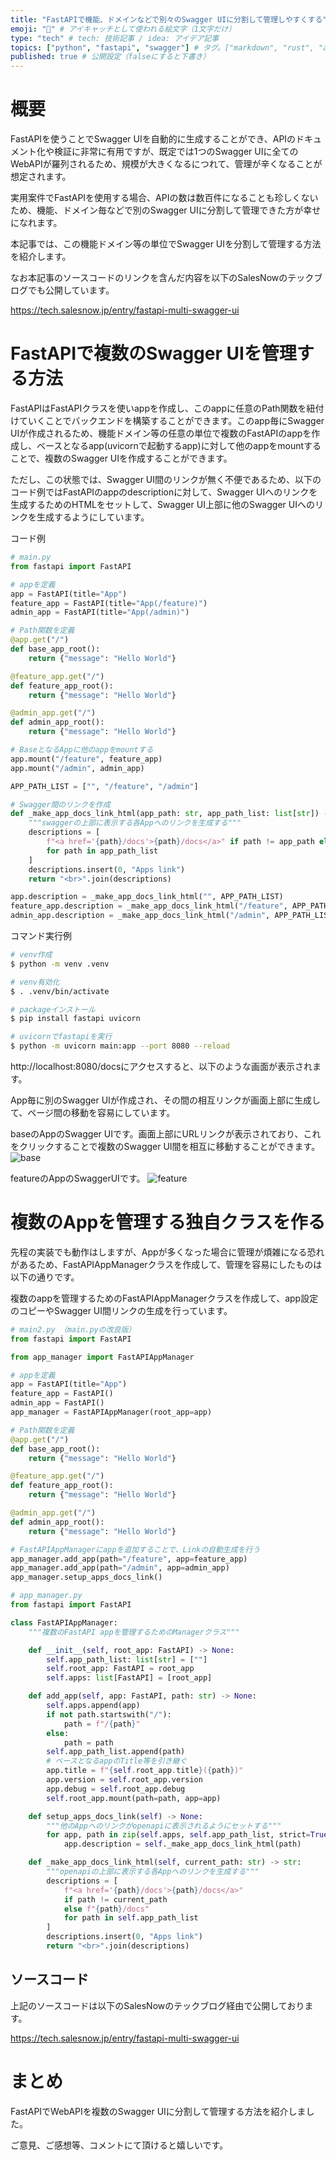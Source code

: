 ```yaml
---
title: "FastAPIで機能、ドメインなどで別々のSwagger UIに分割して管理しやすくする" # 記事のタイトル
emoji: "🐍" # アイキャッチとして使われる絵文字（1文字だけ）
type: "tech" # tech: 技術記事 / idea: アイデア記事
topics: ["python", "fastapi", "swagger"] # タグ。["markdown", "rust", "aws"]のように指定する
published: true # 公開設定（falseにすると下書き）
---
```



# 概要

FastAPIを使うことでSwagger UIを自動的に生成することができ、APIのドキュメント化や検証に非常に有用ですが、既定では1つのSwagger UIに全てのWebAPIが羅列されるため、規模が大きくなるにつれて、管理が辛くなることが想定されます。

実用案件でFastAPIを使用する場合、APIの数は数百件になることも珍しくないため、機能、ドメイン毎などで別のSwagger UIに分割して管理できた方が幸せになれます。

本記事では、この機能ドメイン等の単位でSwagger UIを分割して管理する方法を紹介します。

なお本記事のソースコードのリンクを含んだ内容を以下のSalesNowのテックブログでも公開しています。

https://tech.salesnow.jp/entry/fastapi-multi-swagger-ui

# FastAPIで複数のSwagger UIを管理する方法

FastAPIはFastAPIクラスを使いappを作成し、このappに任意のPath関数を紐付けていくことでバックエンドを構築することができます。このapp毎にSwagger UIが作成されるため、機能ドメイン等の任意の単位で複数のFastAPIのappを作成し、ベースとなるapp(uvicornで起動するapp)に対して他のappをmountすることで、複数のSwagger UIを作成することができます。

ただし、この状態では、Swagger UI間のリンクが無く不便であるため、以下のコード例ではFastAPIのappのdescriptionに対して、Swagger UIへのリンクを生成するためのHTMLをセットして、Swagger UI上部に他のSwagger UIへのリンクを生成するようにしています。

コード例

```python
# main.py
from fastapi import FastAPI

# appを定義
app = FastAPI(title="App")
feature_app = FastAPI(title="App(/feature)")
admin_app = FastAPI(title="App(/admin)")

# Path関数を定義
@app.get("/")
def base_app_root():
    return {"message": "Hello World"}

@feature_app.get("/")
def feature_app_root():
    return {"message": "Hello World"}

@admin_app.get("/")
def admin_app_root():
    return {"message": "Hello World"}

# BaseとなるAppに他のappをmountする
app.mount("/feature", feature_app)
app.mount("/admin", admin_app)

APP_PATH_LIST = ["", "/feature", "/admin"]

# Swagger間のリンクを作成
def _make_app_docs_link_html(app_path: str, app_path_list: list[str]) -> str:
    """swaggerの上部に表示する各Appへのリンクを生成する"""
    descriptions = [
        f"<a href='{path}/docs'>{path}/docs</a>" if path != app_path else f"{path}/docs"
        for path in app_path_list
    ]
    descriptions.insert(0, "Apps link")
    return "<br>".join(descriptions)

app.description = _make_app_docs_link_html("", APP_PATH_LIST)
feature_app.description = _make_app_docs_link_html("/feature", APP_PATH_LIST)
admin_app.description = _make_app_docs_link_html("/admin", APP_PATH_LIST)
```

コマンド実行例

```bash
# venv作成
$ python -m venv .venv

# venv有効化
$ . .venv/bin/activate

# packageインストール
$ pip install fastapi uvicorn

# uvicornでfastapiを実行
$ python -m uvicorn main:app --port 8080 --reload
```

http://localhost:8080/docsにアクセスすると、以下のような画面が表示されます。

App毎に別のSwagger UIが作成され、その間の相互リンクが画面上部に生成して、ページ間の移動を容易にしています。

baseのAppのSwagger UIです。画面上部にURLリンクが表示されており、これをクリックすることで複数のSwagger UI間を相互に移動することができます。
![base](/images/swagger_base.png)

featureのAppのSwaggerUIです。
![feature](/images/swagger_feature.png)

# 複数のAppを管理する独自クラスを作る

先程の実装でも動作はしますが、Appが多くなった場合に管理が煩雑になる恐れがあるため、FastAPIAppManagerクラスを作成して、管理を容易にしたものは以下の通りです。

複数のappを管理するためのFastAPIAppManagerクラスを作成して、app設定のコピーやSwagger UI間リンクの生成を行っています。

```python
# main2.py （main.pyの改良版）
from fastapi import FastAPI

from app_manager import FastAPIAppManager

# appを定義
app = FastAPI(title="App")
feature_app = FastAPI()
admin_app = FastAPI()
app_manager = FastAPIAppManager(root_app=app)

# Path関数を定義
@app.get("/")
def base_app_root():
    return {"message": "Hello World"}

@feature_app.get("/")
def feature_app_root():
    return {"message": "Hello World"}

@admin_app.get("/")
def admin_app_root():
    return {"message": "Hello World"}

# FastAPIAppManagerにappを追加することで、Linkの自動生成を行う
app_manager.add_app(path="/feature", app=feature_app)
app_manager.add_app(path="/admin", app=admin_app)
app_manager.setup_apps_docs_link()
```

```python
# app_manager.py
from fastapi import FastAPI

class FastAPIAppManager:
    """複数のFastAPI appを管理するためのManagerクラス"""

    def __init__(self, root_app: FastAPI) -> None:
        self.app_path_list: list[str] = [""]
        self.root_app: FastAPI = root_app
        self.apps: list[FastAPI] = [root_app]

    def add_app(self, app: FastAPI, path: str) -> None:
        self.apps.append(app)
        if not path.startswith("/"):
            path = f"/{path}"
        else:
            path = path
        self.app_path_list.append(path)
        # ベースとなるappのTitle等を引き継ぐ
        app.title = f"{self.root_app.title}({path})"
        app.version = self.root_app.version
        app.debug = self.root_app.debug
        self.root_app.mount(path=path, app=app)

    def setup_apps_docs_link(self) -> None:
        """他のAppへのリンクがopenapiに表示されるようにセットする"""
        for app, path in zip(self.apps, self.app_path_list, strict=True):
            app.description = self._make_app_docs_link_html(path)

    def _make_app_docs_link_html(self, current_path: str) -> str:
        """openapiの上部に表示する各Appへのリンクを生成する"""
        descriptions = [
            f"<a href='{path}/docs'>{path}/docs</a>"
            if path != current_path
            else f"{path}/docs"
            for path in self.app_path_list
        ]
        descriptions.insert(0, "Apps link")
        return "<br>".join(descriptions)
```

## ソースコード

上記のソースコードは以下のSalesNowのテックブログ経由で公開しております。

https://tech.salesnow.jp/entry/fastapi-multi-swagger-ui


# まとめ

FastAPIでWebAPIを複数のSwagger UIに分割して管理する方法を紹介しました。

ご意見、ご感想等、コメントにて頂けると嬉しいです。

